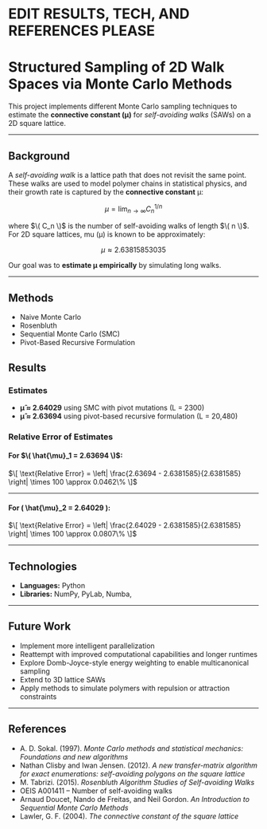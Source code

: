 # EDIT RESULTS, TECH, AND REFERENCES PLEASE
# Structured Sampling of 2D Walk Spaces via Monte Carlo Methods

This project implements different Monte Carlo sampling techniques to estimate the **connective constant (μ)** for *self-avoiding walks* (SAWs) on a 2D square lattice. 

---

## Background

A *self-avoiding walk* is a lattice path that does not revisit the same point. These walks are used to model polymer chains in statistical physics, and their growth rate is captured by the **connective constant** μ:

$$
\mu = \lim_{n \to \infty} C_n^{1/n}
$$

where $\( C_n \)$ is the number of self-avoiding walks of length $\( n \)$. For 2D square lattices, mu (μ) is known to be approximately:

$$
\mu \approx 2.63815853035
$$

Our goal was to **estimate μ empirically** by simulating long walks.

---

## Methods
- Naive Monte Carlo
- Rosenbluth 
- Sequential Monte Carlo (SMC)
- Pivot-Based Recursive Formulation

## Results

### Estimates
- **μ̂ ≈ 2.64029** using SMC with pivot mutations (L = 2300) 
- **μ̂ ≈ 2.63694** using pivot-based recursive formulation (L = 20,480)

### Relative Error of Estimates
#### For $\( \hat{\mu}_1 = 2.63694 \)$:

$\[
\text{Relative Error} = \left| \frac{2.63694 - 2.6381585}{2.6381585} \right| \times 100 \approx 0.0462\%
\]$

---

#### For \( \hat{\mu}_2 = 2.64029 \):

$\[
\text{Relative Error} = \left| \frac{2.64029 - 2.6381585}{2.6381585} \right| \times 100 \approx 0.0807\%
\]$

---

## Technologies

- **Languages:** Python
- **Libraries:** NumPy, PyLab, Numba, 

---

## Future Work

- Implement more intelligent parallelization
- Reattempt with improved computational capabilities and longer runtimes
- Explore Domb-Joyce-style energy weighting to enable multicanonical sampling  
- Extend to 3D lattice SAWs  
- Apply methods to simulate polymers with repulsion or attraction constraints

---

## References

- A. D. Sokal. (1997). *Monte Carlo methods and statistical mechanics: Foundations and new algorithms*
- Nathan Clisby and Iwan Jensen. (2012). *A new transfer-matrix algorithm for exact enumerations: self-avoiding polygons on the square lattice*
- M. Tabrizi. (2015). *Rosenbluth Algorithm Studies of Self-avoiding Walks*
- OEIS A001411 – Number of self-avoiding walks
- Arnaud Doucet, Nando de Freitas, and Neil Gordon. *An Introduction to Sequential Monte Carlo Methods*
- Lawler, G. F. (2004). *The connective constant of the square lattice*
